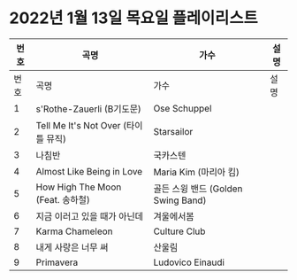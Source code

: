 # 2022년 1월 13일 목요일 플레이리스트

| 번호 | 곡명 | 가수 | 설명 |
|------|------|------|------|
| 번호 | 곡명 | 가수 | 설명 |
| 1 | s'Rothe-Zauerli (B기도문) | Ose Schuppel |  |
| 2 | Tell Me It's Not Over (타이틀 뮤직) | Starsailor |  |
| 3 | 나침반 | 국카스텐 |  |
| 4 | Almost Like Being in Love | Maria Kim (마리아 킴) |  |
| 5 | How High The Moon (Feat. 송하철) | 골든 스윙 밴드 (Golden Swing Band) |  |
| 6 | 지금 이러고 있을 때가 아닌데 | 겨울에서봄 |  |
| 7 | Karma Chameleon | Culture Club |  |
| 8 | 내게 사랑은 너무 써 | 산울림 |  |
| 9 | Primavera | Ludovico Einaudi |  |
